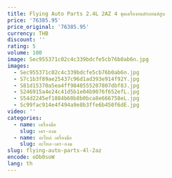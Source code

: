 ```yaml
---
title: Flying Auto Parts 2.4L 2AZ 4 ชุดเครื่องยนต์รถยนต์สูบ
price: '76385.95'
price_original: '76385.95'
currency: THB
discount: ''
rating: 5
volume: 100
image: Sec955371c02c4c339bdcfe5cb76b0ab6n.jpg
images:
  - Sec955371c02c4c339bdcfe5cb76b0ab6n.jpg
  - S7c1b3f89ae25437c96d1ad393e914f92Y.jpg
  - S81d15370a5ea4ff9848555207807dbf8J.jpg
  - S246915a4e24c41d5b1e04b9076f652efL.jpg
  - S54d2245ef1884b60b8b0bca8e666758eL.jpg
  - Sc99fac914e4f494a9e8b3ffe6b450f6dE.jpg
video: ''
categories:
  - name: เครื่องมือ
    slug: เคร-องม
  - name: อะไหล่ เครื่องมือ
    slug: อะไหล-เคร-องม
slug: flying-auto-parts-4l-2az
encode: oDb0soW
lang: th
---
```

  